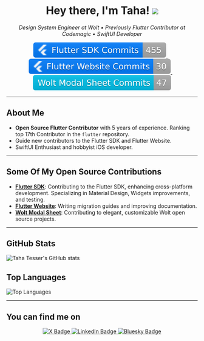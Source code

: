 <h1 align="center">Hey there, I'm Taha! <img src="https://media.giphy.com/media/hvRJCLFzcasrR4ia7z/giphy.gif" width="35"></h1>

<p align="center">
  <em>Design System Engineer at Wolt • Previously Flutter Contributor at Codemagic • SwiftUI Developer</em>
</p>

<p align="center">
  <a href="https://github.com/flutter/flutter/commits?author=TahaTesser">
    <img src="./badges/flutter-flutter-commits.svg" alt="Flutter SDK Commits" style="max-width:100%;">
  </a>
  &nbsp;&nbsp;
  <a href="https://github.com/flutter/website/commits?author=TahaTesser">
    <img src="./badges/flutter-website-commits.svg" alt="Flutter Website Commits" style="max-width:100%;">
  </a>
  &nbsp;&nbsp;
  <a href="https://github.com/woltapp/wolt_modal_sheet/commits?author=TahaTesser">
    <img src="./badges/wolt-modal-sheet-commits.svg" alt="Wolt Modal Sheet Commits" style="max-width:100%;">
  </a>
</p>

---

## About Me

- **Open Source Flutter Contributor** with 5 years of experience. Ranking top 17th Contributor in the `flutter` repository.
- Guide new contributors to the Flutter SDK and Flutter Website.
- SwiftUI Enthusiast and hobbyist iOS developer.
---

## Some Of My Open Source Contributions

- **[Flutter SDK](https://github.com/flutter/flutter)**: Contributing to the Flutter SDK, enhancing cross-platform development. Specializing in Material Design, Widgets improvements, and testing.
- **[Flutter Website](https://github.com/flutter/website)**: Writing migration guides and improving documentation.
- **[Wolt Modal Sheet](https://github.com/woltapp/wolt_modal_sheet)**: Contributing to elegant, customizable Wolt open source projects.

---

## GitHub Stats

![Taha Tesser's GitHub stats](https://github-readme-stats.vercel.app/api?username=TahaTesser&show_icons=true&theme=radical)

## Top Languages

![Top Languages](https://github-readme-stats.vercel.app/api/top-langs/?username=TahaTesser&layout=compact&theme=radical)

---

## You can find me on

<div align="center">
  <a href="https://twitter.com/TahaTesser" target="_blank">
    <img src="https://img.shields.io/badge/X-%23000000.svg?logo=X&logoColor=white" alt="X Badge"/>
  </a>
  <a href="https://www.linkedin.com/in/tahatesser/" target="_blank">
    <img src="https://custom-icon-badges.demolab.com/badge/LinkedIn-0A66C2?logo=linkedin-white&logoColor=fff" alt="LinkedIn Badge"/>
  </a>
  <a href="https://bsky.app/profile/tahatesser.com" target="_blank">
    <img src="https://img.shields.io/badge/Bluesky-0285FF?logo=bluesky&logoColor=fff" alt="Bluesky Badge"/>
  </a>
</div>
